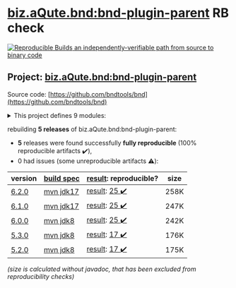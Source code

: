 [biz.aQute.bnd:bnd-plugin-parent](https://search.maven.org/artifact/biz.aQute.bnd/bnd-plugin-parent/) RB check
=======

[![Reproducible Builds](https://reproducible-builds.org/images/logos/rb.svg) an independently-verifiable path from source to binary code](https://reproducible-builds.org/)

## Project: [biz.aQute.bnd:bnd-plugin-parent](https://search.maven.org/artifact/biz.aQute.bnd/bnd-plugin-parent/)

Source code: [https://github.com/bndtools/bnd](https://github.com/bndtools/bnd)

<details><summary>This project defines 9 modules:</summary>

* [biz.aQute.bnd:bnd-baseline-maven-plugin](https://search.maven.org/artifact/biz.aQute.bnd/bnd-baseline-maven-plugin/)
* [biz.aQute.bnd:bnd-export-maven-plugin](https://search.maven.org/artifact/biz.aQute.bnd/bnd-export-maven-plugin/)
* [biz.aQute.bnd:bnd-indexer-maven-plugin](https://search.maven.org/artifact/biz.aQute.bnd/bnd-indexer-maven-plugin/)
* [biz.aQute.bnd:bnd-maven-plugin](https://search.maven.org/artifact/biz.aQute.bnd/bnd-maven-plugin/)
* [biz.aQute.bnd:bnd-plugin-parent](https://search.maven.org/artifact/biz.aQute.bnd/bnd-plugin-parent/)
* [biz.aQute.bnd:bnd-reporter-maven-plugin](https://search.maven.org/artifact/biz.aQute.bnd/bnd-reporter-maven-plugin/)
* [biz.aQute.bnd:bnd-resolver-maven-plugin](https://search.maven.org/artifact/biz.aQute.bnd/bnd-resolver-maven-plugin/)
* [biz.aQute.bnd:bnd-run-maven-plugin](https://search.maven.org/artifact/biz.aQute.bnd/bnd-run-maven-plugin/)
* [biz.aQute.bnd:bnd-testing-maven-plugin](https://search.maven.org/artifact/biz.aQute.bnd/bnd-testing-maven-plugin/)
</details>

rebuilding **5 releases** of biz.aQute.bnd:bnd-plugin-parent:
- **5** releases were found successfully **fully reproducible** (100% reproducible artifacts :heavy_check_mark:),
- 0 had issues (some unreproducible artifacts :warning:):

| version | [build spec](/BUILDSPEC.md) | [result](https://reproducible-builds.org/docs/jvm/): reproducible? | size |
| -- | --------- | ------ | -- |
| [6.2.0](https://search.maven.org/artifact/biz.aQute.bnd/bnd-plugin-parent/6.2.0/pom) | [mvn jdk17](bnd-plugins-6.2.0.buildspec) | [result](bnd-reporter-maven-plugin-6.2.0.buildinfo): [25 :heavy_check_mark: ](bnd-reporter-maven-plugin-6.2.0.buildcompare) | 258K |
| [6.1.0](https://search.maven.org/artifact/biz.aQute.bnd/bnd-plugin-parent/6.1.0/pom) | [mvn jdk17](bnd-plugins-6.1.0.buildspec) | [result](bnd-reporter-maven-plugin-6.1.0.buildinfo): [25 :heavy_check_mark: ](bnd-reporter-maven-plugin-6.1.0.buildcompare) | 247K |
| [6.0.0](https://search.maven.org/artifact/biz.aQute.bnd/bnd-plugin-parent/6.0.0/pom) | [mvn jdk8](bnd-plugins-6.0.0.buildspec) | [result](bnd-reporter-maven-plugin-6.0.0.buildinfo): [25 :heavy_check_mark: ](bnd-reporter-maven-plugin-6.0.0.buildcompare) | 242K |
| [5.3.0](https://search.maven.org/artifact/biz.aQute.bnd/bnd-plugin-parent/5.3.0/pom) | [mvn jdk8](bnd-plugins-5.3.0.buildspec) | [result](bnd-reporter-maven-plugin-5.3.0.buildinfo): [17 :heavy_check_mark: ](bnd-reporter-maven-plugin-5.3.0.buildcompare) | 176K |
| [5.2.0](https://search.maven.org/artifact/biz.aQute.bnd/bnd-plugin-parent/5.2.0/pom) | [mvn jdk8](bnd-plugins-5.2.0.buildspec) | [result](bnd-reporter-maven-plugin-5.2.0.buildinfo): [17 :heavy_check_mark: ](bnd-reporter-maven-plugin-5.2.0.buildcompare) | 175K |

<i>(size is calculated without javadoc, that has been excluded from reproducibility checks)</i>
